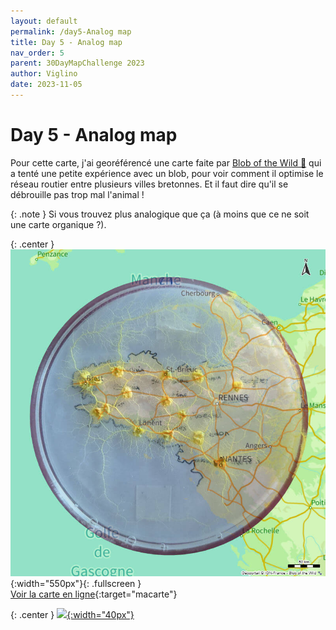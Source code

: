```yaml
---
layout: default
permalink: /day5-Analog map
title: Day 5 - Analog map
nav_order: 5
parent: 30DayMapChallenge 2023
author: Viglino
date: 2023-11-05
---
```

# Day 5 - Analog map

Pour cette carte, j'ai georéférencé une carte faite par [Blob of the Wild 🐾](https://twitter.com/WinnieCHMT/status/1643901560164962305) qui a tenté une petite expérience avec un blob, pour voir comment il optimise le réseau routier entre plusieurs villes bretonnes. Et il faut dire qu'il se débrouille pas trop mal l'animal !

{: .note }
Si vous trouvez plus analogique que ça (à moins que ce ne soit une carte organique ?).

{: .center }
![](./day5-blob.jpg){:width="550px"}{: .fullscreen }    
[Voir la carte en ligne](https://macarte.ign.fr/carte/ObigRK/Blob-of-the-Wild){:target="macarte"}

{: .center }
[![](https://upload.wikimedia.org/wikipedia/commons/5/5a/X_icon_2.svg){:width="40px"}](https://twitter.com/jmviglino/status/1721062008127152230)
